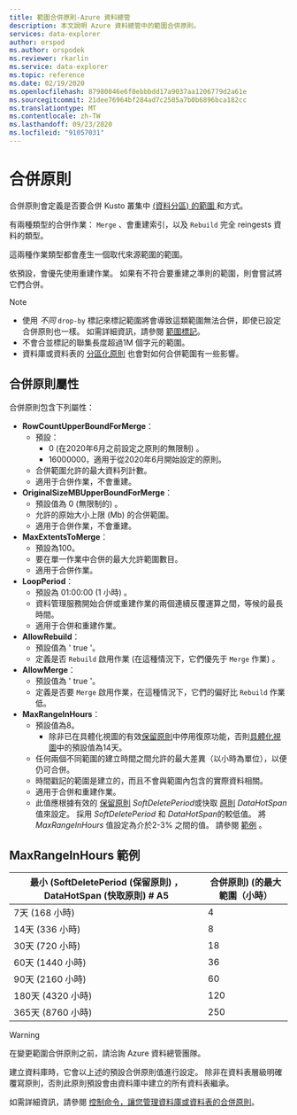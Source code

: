 ```yaml
---
title: 範圍合併原則-Azure 資料總管
description: 本文說明 Azure 資料總管中的範圍合併原則。
services: data-explorer
author: orspod
ms.author: orspodek
ms.reviewer: rkarlin
ms.service: data-explorer
ms.topic: reference
ms.date: 02/19/2020
ms.openlocfilehash: 87980046e6f0ebbbdd17a9037aa1206779d2a61e
ms.sourcegitcommit: 21dee76964bf284ad7c2505a7b0b6896bca182cc
ms.translationtype: MT
ms.contentlocale: zh-TW
ms.lasthandoff: 09/23/2020
ms.locfileid: "91057031"
---
```

# <a name="merge-policy"></a>合併原則

合併原則會定義是否要合併 Kusto 叢集中 [ (資料分區) 的範圍 ](../management/extents-overview.md) 和方式。

有兩種類型的合併作業： `Merge` 、會重建索引，以及 `Rebuild` 完全 reingests 資料的類型。

這兩種作業類型都會產生一個取代來源範圍的範圍。

依預設，會優先使用重建作業。 如果有不符合要重建之準則的範圍，則會嘗試將它們合併。  

> [!NOTE]
> * 使用 *不同* `drop-by` 標記來標記範圍將會導致這類範圍無法合併，即使已設定合併原則也一樣。 如需詳細資訊，請參閱 [範圍標記](../management/extents-overview.md#extent-tagging)。
> * 不會合並標記的聯集長度超過1M 個字元的範圍。
> * 資料庫或資料表的 [分區化原則](./shardingpolicy.md) 也會對如何合併範圍有一些影響。

## <a name="merge-policy-properties"></a>合併原則屬性

合併原則包含下列屬性：

* **RowCountUpperBoundForMerge**：
    * 預設：
      * 0 (在2020年6月之前設定之原則的無限制) 。
      * 16000000，適用于從2020年6月開始設定的原則。
    * 合併範圍允許的最大資料列計數。
    * 適用于合併作業，不會重建。  
* **OriginalSizeMBUpperBoundForMerge**：
    * 預設值為 0 (無限制的) 。
    * 允許的原始大小上限 (Mb) 的合併範圍。
    * 適用于合併作業，不會重建。  
* **MaxExtentsToMerge**：
    * 預設為100。
    * 要在單一作業中合併的最大允許範圍數目。
    * 適用于合併作業。
* **LoopPeriod**：
    * 預設為 01:00:00 (1 小時) 。
    * 資料管理服務開始合併或重建作業的兩個連續反覆運算之間，等候的最長時間。
    * 適用于合併和重建作業。
* **AllowRebuild**：
    * 預設值為 ' true '。
    * 定義是否 `Rebuild` 啟用作業 (在這種情況下，它們優先于 `Merge` 作業) 。
* **AllowMerge**：
    * 預設值為 ' true '。
    * 定義是否要 `Merge` 啟用作業，在這種情況下，它們的偏好比 `Rebuild` 作業低。
* **MaxRangeInHours**：
    * 預設值為8。
        * 除非已在具體化視圖的有效[保留原則](retentionpolicy.md)中停用復原功能，否則[具體化視圖](materialized-views/materialized-view-overview.md)中的預設值為14天。
    * 任何兩個不同範圍的建立時間之間允許的最大差異（以小時為單位），以便仍可合併。
    * 時間戳記的範圍是建立的，而且不會與範圍內包含的實際資料相關。
    * 適用于合併和重建作業。
    * 此值應根據有效的 [保留原則](./retentionpolicy.md) *SoftDeletePeriod*或快取 [原則](./cachepolicy.md) *DataHotSpan* 值來設定。 採用 *SoftDeletePeriod* 和 *DataHotSpan*的較低值。 將 *MaxRangeInHours* 值設定為介於2-3% 之間的值。 請參閱 [範例](#maxrangeinhours-examples) 。

## <a name="maxrangeinhours-examples"></a>MaxRangeInHours 範例

|最小 (SoftDeletePeriod (保留原則) ，DataHotSpan (快取原則) # A5|合併原則)  (的最大範圍（小時）|
|--------------------------------------------------------------------|---------------------------------|
|7天 (168 小時)                                                   | 4                               |
|14天 (336 小時)                                                  | 8                               |
|30天 (720 小時)                                                  | 18                              |
|60天 (1440 小時)                                                | 36                              |
|90天 (2160 小時)                                                | 60                              |
|180天 (4320 小時)                                               | 120                             |
|365天 (8760 小時)                                               | 250                             |

> [!WARNING]
> 在變更範圍合併原則之前，請洽詢 Azure 資料總管團隊。

建立資料庫時，它會以上述的預設合併原則值進行設定。 除非在資料表層級明確覆寫原則，否則此原則預設會由資料庫中建立的所有資料表繼承。

如需詳細資訊，請參閱 [控制命令，讓您管理資料庫或資料表的合併原則](../management/merge-policy.md)。
